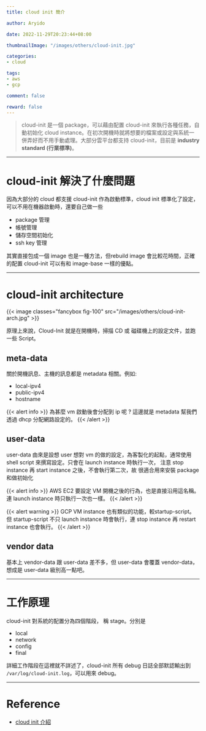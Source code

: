 ```yaml
---
title: cloud init 簡介

author: Aryido

date: 2022-11-29T20:23:44+08:00

thumbnailImage: "/images/others/cloud-init.jpg"

categories:
- cloud

tags:
- aws
- gcp

comment: false

reward: false
---
```

<!--BODY-->
> cloud-init 是一個 package，可以藉由配置 cloud-init 來執行各種任務，自動初始化 cloud instance。在初次開機時就將想要的檔案或設定與系統一併弄好而不用手動處理。大部分雲平台都支持 cloud-init，目前是 **industry standard (行業標準)**。

<!--more-->

---

# cloud-init 解決了什麼問題
因為大部分的 cloud 都支援 cloud-init 作為啟動標準，cloud init 標準化了設定，可以不用在機器啟動時，還要自己做一些
- package 管理
- 帳號管理
- 儲存空間初始化
- ssh key 管理

其實直接包成一個 image 也是一種方法，但rebuild image 會比較花時間，正確的配置 cloud-init 可以有和 image-base 一樣的優點。

---
# cloud-init architecture
{{< image classes="fancybox fig-100" src="/images/others/cloud-init-arch.jpg" >}}

原理上來說，Cloud-Init 就是在開機時，掃描 CD 或 磁碟機上的設定文件，並跑一些 Script。

## meta-data
關於開機訊息、主機的訊息都是 metadata 相關。例如:
- local-ipv4
- public-ipv4
- hostname

{{< alert info >}}
為甚麼 vm 啟動後會分配到 ip 呢 ? 這邊就是 metadata 幫我們透過 dhcp 分配網路設定的。
{{< /alert >}}

## user-data
user-data 由來是設想 user 想對 vm 的做的設定，為客製化的起點，通常使用 shell script 來撰寫設定。只會在 launch instance 時執行一次，
注意 stop instance 再 start instance 之後，不會執行第二次，故
很適合用來安裝 package 和做初始化

{{< alert info >}}
AWS EC2 要設定 VM 開機之後的行為，也是直接沿用這名稱。連 launch instance 時只執行一次也一樣。
{{< /alert >}}

{{< alert warning >}}
GCP VM instance 也有類似的功能，較startup-script。但 startup-script 不只 launch instance 時會執行，連 stop instance 再 restart instance 也會執行。
{{< /alert >}}

## vendor data
基本上 vendor-data 跟 user-data 差不多，但 user-data 會覆蓋 vendor-data，想成是 user-data 級別高一點吧。

---
# 工作原理
cloud-init 對系統的配置分為四個階段， 稱 stage。分別是
- local
- network
- config
- final

詳細工作階段在這裡就不詳述了，cloud-init 所有 debug 日誌全部默認輸出到 ```/var/log/cloud-init.log```，可以用來 debug。


---
# Reference
- [cloud init 介紹](https://hackmd.io/@txLtb1_dT1eziDq4utYbqA/ryUSQD_wu#%E4%B8%80%E5%88%87%E8%B3%87%E6%96%99%E7%9A%84%E8%B5%B7%E9%BB%9E--metadata-)